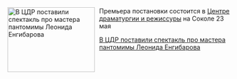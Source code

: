 <!--2025-05-17 14:45:39-->
<div class="yb">
  <div class="rss kino_teatr"><a href="https://www.kino-teatr.ru/teatr/news/y2025/5-17/37737/" title="В ЦДР поставили спектакль про мастера пантомимы Леонида Енгибарова"><img src="https://www.kino-teatr.ru/news/7/3/37737/poster.jpg" width="196" height="147" align="left" hspace="5" style="margin: 0px 10px 0px 5px" alt="В ЦДР поставили спектакль про мастера пантомимы Леонида Енгибарова"/></a>Премьера постановки состоится в <a href=https://www.kino-teatr.ru/teatr/32/ target=_blank>Центре драматургии и режиссуры</a> на Соколе 23 мая <p class="titl"><a href="https://www.kino-teatr.ru/teatr/news/y2025/5-17/37737/">В ЦДР поставили спектакль про мастера пантомимы Леонида Енгибарова</a></p></div>
</div>
